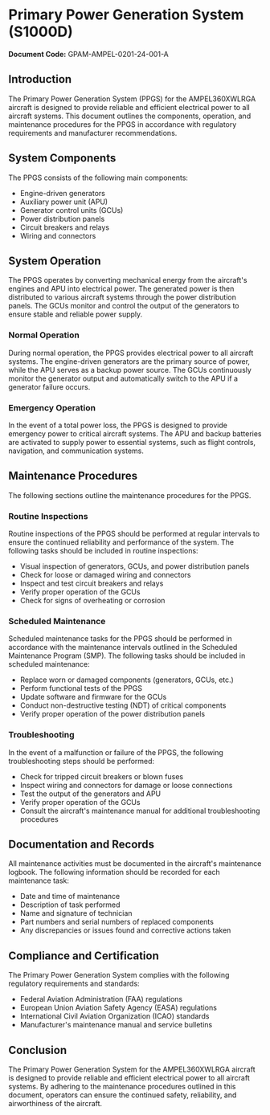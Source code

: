 # Primary Power Generation System (S1000D)

**Document Code:** GPAM-AMPEL-0201-24-001-A

## Introduction

The Primary Power Generation System (PPGS) for the AMPEL360XWLRGA aircraft is designed to provide reliable and efficient electrical power to all aircraft systems. This document outlines the components, operation, and maintenance procedures for the PPGS in accordance with regulatory requirements and manufacturer recommendations.

## System Components

The PPGS consists of the following main components:

- Engine-driven generators
- Auxiliary power unit (APU)
- Generator control units (GCUs)
- Power distribution panels
- Circuit breakers and relays
- Wiring and connectors

## System Operation

The PPGS operates by converting mechanical energy from the aircraft's engines and APU into electrical power. The generated power is then distributed to various aircraft systems through the power distribution panels. The GCUs monitor and control the output of the generators to ensure stable and reliable power supply.

### Normal Operation

During normal operation, the PPGS provides electrical power to all aircraft systems. The engine-driven generators are the primary source of power, while the APU serves as a backup power source. The GCUs continuously monitor the generator output and automatically switch to the APU if a generator failure occurs.

### Emergency Operation

In the event of a total power loss, the PPGS is designed to provide emergency power to critical aircraft systems. The APU and backup batteries are activated to supply power to essential systems, such as flight controls, navigation, and communication systems.

## Maintenance Procedures

The following sections outline the maintenance procedures for the PPGS.

### Routine Inspections

Routine inspections of the PPGS should be performed at regular intervals to ensure the continued reliability and performance of the system. The following tasks should be included in routine inspections:

- Visual inspection of generators, GCUs, and power distribution panels
- Check for loose or damaged wiring and connectors
- Inspect and test circuit breakers and relays
- Verify proper operation of the GCUs
- Check for signs of overheating or corrosion

### Scheduled Maintenance

Scheduled maintenance tasks for the PPGS should be performed in accordance with the maintenance intervals outlined in the Scheduled Maintenance Program (SMP). The following tasks should be included in scheduled maintenance:

- Replace worn or damaged components (generators, GCUs, etc.)
- Perform functional tests of the PPGS
- Update software and firmware for the GCUs
- Conduct non-destructive testing (NDT) of critical components
- Verify proper operation of the power distribution panels

### Troubleshooting

In the event of a malfunction or failure of the PPGS, the following troubleshooting steps should be performed:

- Check for tripped circuit breakers or blown fuses
- Inspect wiring and connectors for damage or loose connections
- Test the output of the generators and APU
- Verify proper operation of the GCUs
- Consult the aircraft's maintenance manual for additional troubleshooting procedures

## Documentation and Records

All maintenance activities must be documented in the aircraft's maintenance logbook. The following information should be recorded for each maintenance task:

- Date and time of maintenance
- Description of task performed
- Name and signature of technician
- Part numbers and serial numbers of replaced components
- Any discrepancies or issues found and corrective actions taken

## Compliance and Certification

The Primary Power Generation System complies with the following regulatory requirements and standards:

- Federal Aviation Administration (FAA) regulations
- European Union Aviation Safety Agency (EASA) regulations
- International Civil Aviation Organization (ICAO) standards
- Manufacturer's maintenance manual and service bulletins

## Conclusion

The Primary Power Generation System for the AMPEL360XWLRGA aircraft is designed to provide reliable and efficient electrical power to all aircraft systems. By adhering to the maintenance procedures outlined in this document, operators can ensure the continued safety, reliability, and airworthiness of the aircraft.
